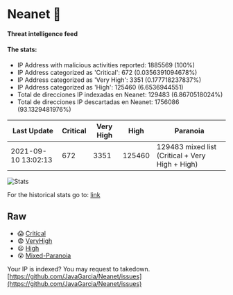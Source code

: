 # Neanet :hocho:
#### Threat intelligence feed
#### The stats:

- IP Address with malicious activities reported: 1885569 (100%)
- IP Address categorized as 'Critical':  672 (0.0356391094678%)
- IP Address categorized as 'Very High':  3351 (0.177718237837%)
- IP Address categorized as 'High':  125460 (6.6536944551)
- Total de direcciones IP indexadas en Neanet:  129483 (6.8670518024%)
- Total de direcciones IP descartadas en Neanet:  1756086 (93.1329481976%)

| Last Update | Critical | Very High | High | Paranoia |
| --- | --- | --- | --- | --- |
| 2021-09-10 13:02:13 | 672 | 3351 | 125460 | 129483 mixed list (Critical + Very High + High)|

![Stats](https://docs.google.com/spreadsheets/d/e/2PACX-1vSnaNMIXVabIpDJjufMlzH7poXnshF3mgd8Is1g9ytUEzVsP5my4Trn8f-xkoLLQ38xpL3HtmUexLo6/pubchart?oid=501124687&format=image)

For the historical stats go to: [link](/stats.csv)
## Raw
- :scream: [Critical](https://raw.githubusercontent.com/JavaGarcia/Neanet/master/blacklists/neanet_critical.txt)
- :fearful: [VeryHigh](https://raw.githubusercontent.com/JavaGarcia/Neanet/master/blacklists/neanet_veryHigh.txtt)
- :frowning: [High](https://raw.githubusercontent.com/JavaGarcia/Neanet/master/blacklists/neanet_high.txt)
- :dizzy_face: [Mixed-Paranoia](https://raw.githubusercontent.com/JavaGarcia/Neanet/master/blacklists/neanet_all.txt)


Your IP is indexed? You may request to takedown. [https://github.com/JavaGarcia/Neanet/issues](https://github.com/JavaGarcia/Neanet/issues)




























































































































































































































































































































































































































































































































































































































































































































































































































































































































































































































































































































































































































































































































































































































































































































































































































































































































































































































































































































































































































































































































































































































































































































































































































































































































































































































































































































































































































































































































































































































































































































































































































































































































































































































































































































































































































































































































































































































































































































































































































































































































































































































































































































































































































































































































































































































































































































































































































































































































































































































































































































































































































































































































































































































































































































































































































































































































































































































































































































































































































































































































































































































































































































































































































































































































































































































































































































































































































































































































































































































































































































































































































































































































































































































































































































































































































































































































































































































































































































































































































































































































































































































































































































































































































































































































































































































































































































































































































































